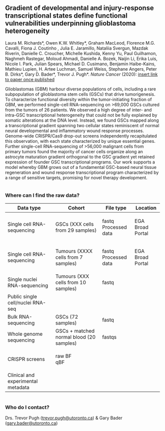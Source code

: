 ## Gradient of developmental and injury-response transcriptional states define functional vulnerabilities underpinning glioblastoma heterogeneity

Laura M. Richards*, Owen K.W. Whitley*, Graham MacLeod, Florence M.G. Cavalli, Fiona J. Coutinho , Julia E. Jaramillo, Nataliia Svergun, Mazdak Riverin, Danielle C. Croucher, Michelle Kushida, Kenny Yu, Paul Guilhamon, Naghmeh Rastegar, Moloud Ahmadi, Danielle A. Bozek, Naijin Li, Erika Luis, Nicole I. Park, Julian Spears, Michael D. Cusimano, Benjamin Haibe-Kains, Mathieu Lupien, H. Artee Luchman, Samuel Weiss, Stephane Angers, Peter B. Dirks*, Gary D. Bader*, Trevor J. Pugh*. *Nature Cancer* (2020): [insert link to paper once published]()


Glioblastomas (GBM) harbour diverse populations of cells, including a rare subpopulation of glioblastoma stem cells (GSCs) that drive tumorigenesis. To characterize functional diversity within the tumor-initiating fraction of GBM, we performed single-cell RNA-sequencing on >69,000 GSCs cultured from the tumors of 26 patients. We observed a high degree of inter- and intra-GSC transcriptional heterogeneity that could not be fully explained by somatic alterations at the DNA level. Instead, we found GSCs mapped along a transcriptional gradient spanning two cellular states reminiscent of normal neural developmental and inflammatory wound response processes. Genome-wide CRISPR/Cas9 drop-out screens independently recapitulated this observation, with each state characterized by unique essential genes. Further single-cell RNA-sequencing of >56,000 malignant cells from primary tumors found the majority of cancer cells organize along an astrocyte maturation gradient orthogonal to the GSC gradient yet retained expression of founder GSC transcriptional programs. Our work supports a model whereby GBM grows out of a fundamental GSC-based neural tissue regeneration and wound response transcriptional program characterized by a range of sensitive targets, promising for novel therapy development. 

#
### Where can I find the raw data?

| Data type | Cohort | File type | Location | 
| ----- | ----- |----- |----- |
| Single cell RNA-sequencing | GSCs (XXX cells from 29 samples) | <p>fastq<br>Processed data</p> | <p>EGA<br>Broad Portal</p> | 
| Single cell RNA-sequencing | Tumours (XXXX cells from 7 samples) | <p>fastq<br>Processed data</p> | <p>EGA<br>Broad Portal</p> |
| Single nuclei RNA-sequencing | Tumours (XXX cells from 10 samples) | fastq | 
| Public single cell/nuclei RNA-seq ||
| Bulk RNA-sequencing | GSCs (72 samples) | fastq | | 
| Whole genome sequencing | GSCs + matched normal blood (20 samples) | fastqs | 
| CRISPR screens | <p>raw BF<br>qBF</p>| 
| Clinical and experimental metadata | 
  
#
### Who do I contact?
Drs. Trevor Pugh (trevor.pugh@utoronto.ca) & Gary Bader (gary.bader@utoronto.ca)
   



